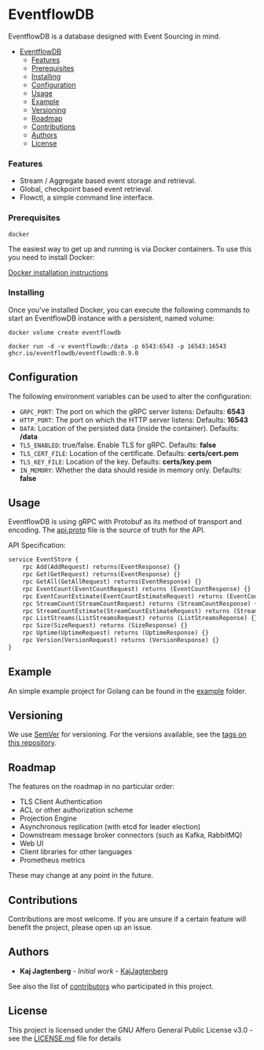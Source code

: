 # EventflowDB

EventflowDB is a database designed with Event Sourcing in mind.

- [EventflowDB](#eventflowdb)
    - [Features](#features)
    - [Prerequisites](#prerequisites)
    - [Installing](#installing)
  - [Configuration](#configuration)
  - [Usage](#usage)
  - [Example](#example)
  - [Versioning](#versioning)
  - [Roadmap](#roadmap)
  - [Contributions](#contributions)
  - [Authors](#authors)
  - [License](#license)

### Features

- Stream / Aggregate based event storage and retrieval.
- Global, checkpoint based event retrieval.
- Flowctl, a simple command line interface.

### Prerequisites

```
docker
```

The easiest way to get up and running is via Docker containers. To use this you need to install Docker:

[Docker installation instructions](https://docs.docker.com/get-docker)

### Installing

Once you've installed Docker, you can execute the following commands to start an EventflowDB instance with a persistent, named volume:

```shell
docker volume create eventflowdb

docker run -d -v eventflowdb:/data -p 6543:6543 -p 16543:16543 ghcr.io/eventflowdb/eventflowdb:0.9.0
```

## Configuration

The following environment variables can be used to alter the configuration:

- `GRPC_PORT`: The port on which the gRPC server listens: Defaults: **6543**
- `HTTP_PORT`: The port on which the HTTP server listens: Defaults: **16543**
- `DATA`: Location of the persisted data (inside the container). Defaults: **/data**
- `TLS_ENABLED`: true/false. Enable TLS for gRPC. Defaults: **false**
- `TLS_CERT_FILE`: Location of the certificate. Defaults: **certs/cert.pem**
- `TLS_KEY_FILE`: Location of the key. Defaults: **certs/key.pem**
- `IN_MEMORY`: Whether the data should reside in memory only. Defaults: **false**

## Usage

EventflowDB is using gRPC with Protobuf as its method of transport and encoding. The [api.proto](proto/api.proto) file is the source of truth for the API.

API Specification:

```protobuf
service EventStore {
    rpc Add(AddRequest) returns(EventResponse) {}
    rpc Get(GetRequest) returns(EventResponse) {}
    rpc GetAll(GetAllRequest) returns(EventResponse) {}
    rpc EventCount(EventCountRequest) returns (EventCountResponse) {}
    rpc EventCountEstimate(EventCountEstimateRequest) returns (EventCountResponse) {}
    rpc StreamCount(StreamCountRequest) returns (StreamCountResponse) {}
    rpc StreamCountEstimate(StreamCountEstimateRequest) returns (StreamCountResponse) {}
    rpc ListStreams(ListStreamsRequest) returns (ListStreamsReponse) {}
    rpc Size(SizeRequest) returns (SizeResponse) {}
    rpc Uptime(UptimeRequest) returns (UptimeResponse) {}
    rpc Version(VersionRequest) returns (VersionResponse) {}
}
```

## Example

An simple example project for Golang can be found in the [example](example) folder.

## Versioning

We use [SemVer](http://semver.org/) for versioning. For the versions available, see the [tags on this repository](https://github.com/kajjagtenberg/eventflowdb/tags).

## Roadmap

The features on the roadmap in no particular order:

- TLS Client Authentication
- ACL or other authorization scheme
- Projection Engine
- Asynchronous replication (with etcd for leader election)
- Downstream message broker connectors (such as Kafka, RabbitMQ)
- Web UI
- Client libraries for other languages
- Prometheus metrics

These may change at any point in the future.

## Contributions

Contributions are most welcome. If you are unsure if a certain feature will benefit the project, please open up an issue.

## Authors

- **Kaj Jagtenberg** - _Initial work_ - [KajJagtenberg](https://github.com/kajjagtenberg)

See also the list of [contributors](https://github.com/kajjagtenberg/eventflowdb/contributors) who participated in this project.

## License

This project is licensed under the GNU Affero General Public License v3.0 - see the [LICENSE.md](LICENSE.md) file for details
